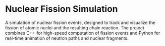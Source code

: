 # Nuclear Fission Simulation

A simulation of nuclear fission events, designed to track and visualize the fission of atomic 
nuclei and the resulting chain reaction. The project combines C++ for high-speed computation of 
fission events and Python for real-time animation of neutron paths and nuclear fragments.

